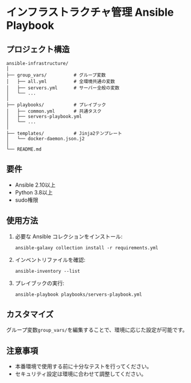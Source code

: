 # インフラストラクチャ管理 Ansible Playbook

## プロジェクト構造

```
ansible-infrastructure/
│
├── group_vars/          # グループ変数
│   ├── all.yml          # 全環境共通の変数
│   ├── servers.yml      # サーバー全般の変数
│   └── ...
│
├── playbooks/           # プレイブック
│   ├── common.yml       # 共通タスク
│   ├── servers-playbook.yml
│   └── ...
│
├── templates/           # Jinja2テンプレート
│   └── docker-daemon.json.j2
│
└── README.md
```

## 要件

- Ansible 2.10以上
- Python 3.8以上
- sudo権限

## 使用方法

1. 必要な Ansible コレクションをインストール:
   ```
   ansible-galaxy collection install -r requirements.yml
   ```

2. インベントリファイルを確認:
   ```
   ansible-inventory --list
   ```

3. プレイブックの実行:
   ```
   ansible-playbook playbooks/servers-playbook.yml
   ```

## カスタマイズ

グループ変数`group_vars/`を編集することで、環境に応じた設定が可能です。

## 注意事項

- 本番環境で使用する前に十分なテストを行ってください。
- セキュリティ設定は環境に合わせて調整してください。
